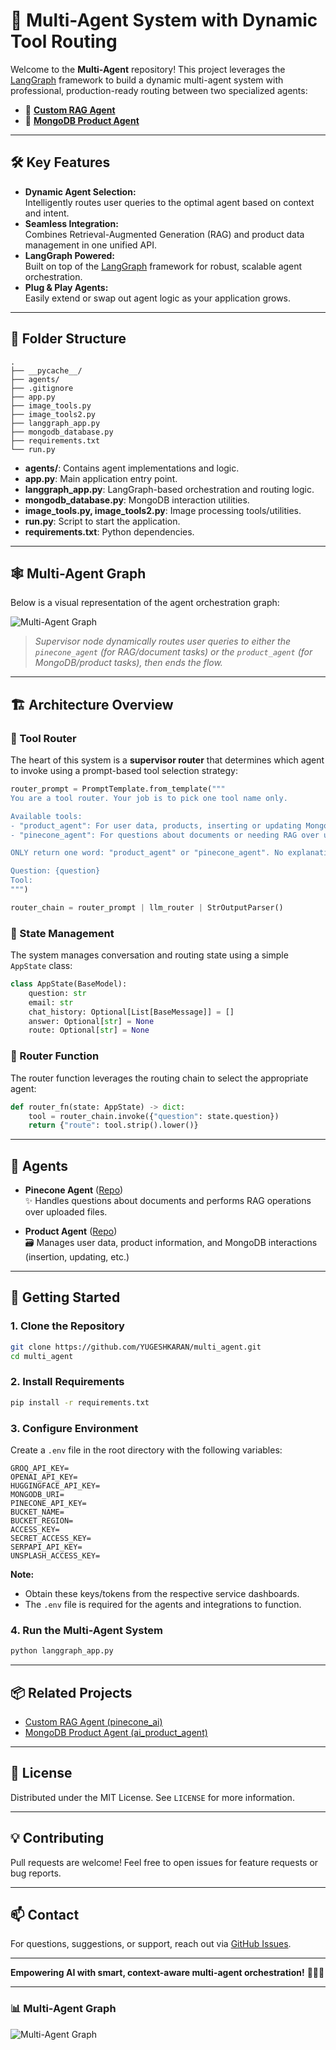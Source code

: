 # 🤖 Multi-Agent System with Dynamic Tool Routing

Welcome to the **Multi-Agent** repository! This project leverages the [LangGraph](https://github.com/langchain-ai/langgraph) framework to build a dynamic multi-agent system with professional, production-ready routing between two specialized agents:

- 🔗 **[Custom RAG Agent](https://github.com/YUGESHKARAN/pinecone_ai.git)**
- 🍃 **[MongoDB Product Agent](https://github.com/YUGESHKARAN/ai_product_agent.git)**

---

## 🛠️ Key Features

- **Dynamic Agent Selection:**  
  Intelligently routes user queries to the optimal agent based on context and intent.
- **Seamless Integration:**  
  Combines Retrieval-Augmented Generation (RAG) and product data management in one unified API.
- **LangGraph Powered:**  
  Built on top of the [LangGraph](https://github.com/langchain-ai/langgraph) framework for robust, scalable agent orchestration.
- **Plug & Play Agents:**  
  Easily extend or swap out agent logic as your application grows.

---

## 📁 Folder Structure

```plaintext
.
├── __pycache__/
├── agents/
├── .gitignore
├── app.py
├── image_tools.py
├── image_tools2.py
├── langgraph_app.py
├── mongodb_database.py
├── requirements.txt
└── run.py
```

- **agents/**: Contains agent implementations and logic.
- **app.py**: Main application entry point.
- **langgraph_app.py**: LangGraph-based orchestration and routing logic.
- **mongodb_database.py**: MongoDB interaction utilities.
- **image_tools.py, image_tools2.py**: Image processing tools/utilities.
- **run.py**: Script to start the application.
- **requirements.txt**: Python dependencies.

---

## 🕸️ Multi-Agent Graph

Below is a visual representation of the agent orchestration graph:

![Multi-Agent Graph](assets/multi_agent_graph.png)

> _Supervisor node dynamically routes user queries to either the `pinecone_agent` (for RAG/document tasks) or the `product_agent` (for MongoDB/product tasks), then ends the flow._

---

## 🏗️ Architecture Overview

### 🧭 Tool Router

The heart of this system is a **supervisor router** that determines which agent to invoke using a prompt-based tool selection strategy:

```python
router_prompt = PromptTemplate.from_template("""
You are a tool router. Your job is to pick one tool name only.

Available tools:
- "product_agent": For user data, products, inserting or updating MongoDB entries.
- "pinecone_agent": For questions about documents or needing RAG over uploaded documents.

ONLY return one word: "product_agent" or "pinecone_agent". No explanation.

Question: {question}
Tool:
""")

router_chain = router_prompt | llm_router | StrOutputParser()
```

### 🏪 State Management

The system manages conversation and routing state using a simple `AppState` class:

```python
class AppState(BaseModel):
    question: str
    email: str
    chat_history: Optional[List[BaseMessage]] = []
    answer: Optional[str] = None
    route: Optional[str] = None
```

### 🚦 Router Function

The router function leverages the routing chain to select the appropriate agent:

```python
def router_fn(state: AppState) -> dict:
    tool = router_chain.invoke({"question": state.question})
    return {"route": tool.strip().lower()}
```

---

## 🤝 Agents

- **Pinecone Agent** ([Repo](https://github.com/YUGESHKARAN/pinecone_ai.git))  
  ✨ Handles questions about documents and performs RAG operations over uploaded files.

- **Product Agent** ([Repo](https://github.com/YUGESHKARAN/ai_product_agent.git))  
  🗃️ Manages user data, product information, and MongoDB interactions (insertion, updating, etc.)

---

## 🚀 Getting Started

### 1. Clone the Repository

```bash
git clone https://github.com/YUGESHKARAN/multi_agent.git
cd multi_agent
```

### 2. Install Requirements

```bash
pip install -r requirements.txt
```

### 3. Configure Environment

Create a `.env` file in the root directory with the following variables:

```env
GROQ_API_KEY=
OPENAI_API_KEY=
HUGGINGFACE_API_KEY=
MONGODB_URI=
PINECONE_API_KEY=
BUCKET_NAME=
BUCKET_REGION=
ACCESS_KEY=
SECRET_ACCESS_KEY=
SERPAPI_API_KEY=
UNSPLASH_ACCESS_KEY=
```

**Note:**  
- Obtain these keys/tokens from the respective service dashboards.
- The `.env` file is required for the agents and integrations to function.

### 4. Run the Multi-Agent System

```bash
python langgraph_app.py
```

---

## 📦 Related Projects

- [Custom RAG Agent (pinecone_ai)](https://github.com/YUGESHKARAN/pinecone_ai.git)
- [MongoDB Product Agent (ai_product_agent)](https://github.com/YUGESHKARAN/ai_product_agent.git)

---

## 📝 License

Distributed under the MIT License. See `LICENSE` for more information.

---

## 💡 Contributing

Pull requests are welcome! Feel free to open issues for feature requests or bug reports.

---

## 📫 Contact

For questions, suggestions, or support, reach out via [GitHub Issues](https://github.com/YUGESHKARAN/multi_agent/issues).

---

**Empowering AI with smart, context-aware multi-agent orchestration!** 🚦🤝🤖

---

### 📊 Multi-Agent Graph

![Multi-Agent Graph](https://user-images.githubusercontent.com/your-username/path-to-uploaded-image.png)
<!-- Replace with actual path if committed to the repo, or keep as reference for local/remote documentation -->
